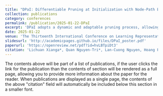 ```yaml
---
title: "DPaI: Differentiable Pruning at Initialization with Node-Path Balance Principle"
collection: publications
category: conferences
permalink: /publication/2025-01-22-DPaI
excerpt: 'DPaI adopts a dynamic and adaptable pruning process, allowing easier optimization processes and better solutions. More importantly, our differentiable formulation enables readily use of the existing rich body of efficient gradient-based methods for PaI.'
date: 2025-01-22
venue: 'The Thirteenth International Conference on Learning Representations.'
slidesurl: 'http://academicpages.github.io/files/DPaI_poster.pdf'
paperurl: 'https://openreview.net/pdf?id=hvLBTpiDt3'
citation: 'Lichuan Xianga*, Quan Nguyen-Tri*, Lan-Cuong Nguyen, Hoang Pham, Khoat Than, Long Tran-Thanh, Hongkai Wen. DPaI: Differentiable Pruning at Initialization with Node-Path Balance Principle. In The Thirteenth International Conference on Learning Representations.'
---
```


The contents above will be part of a list of publications, if the user clicks the link for the publication than the contents of section will be rendered as a full page, allowing you to provide more information about the paper for the reader. When publications are displayed as a single page, the contents of the above "citation" field will automatically be included below this section in a smaller font.
